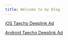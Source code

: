 ```yaml
---
title: Welcome to my blog
---
```


[iOS Taecho Deeplink Ad](com.nexon.baram.taecho://)

[Android Taecho Deeplink Ad](com.nexon.baram.taecho://)

